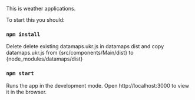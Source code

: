 This is weather applications. 

To start this you should: 
### `npm install`


Delete delete existing datamaps.ukr.js in datamaps dist and copy datamaps.ukr.js from {src/components/Main/dist} to {node_modules/datamaps/dist}


### `npm start`
Runs the app in the development mode.
Open http://localhost:3000 to view it in the browser. 
